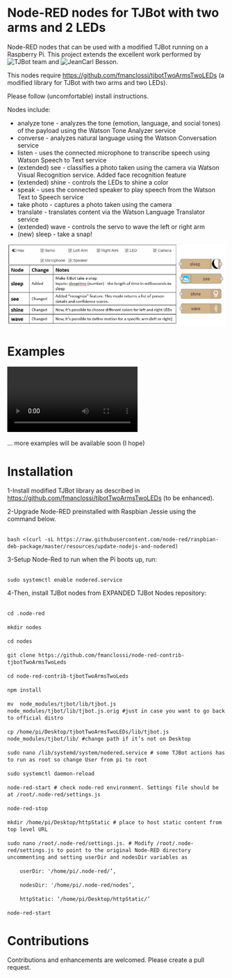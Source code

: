 # Node-RED nodes for TJBot with two arms and 2 LEDs

Node-RED nodes that can be used with a modified TJBot running on a Raspberry Pi.
This project extends the excellent work performed by ![TJBot team](https://github.com/ibmtjbot/tjbot) and ![JeanCarl Besson](https://github.com/jeancarl/node-red-contrib-tjbot).

This nodes require https://github.com/fmanclossi/tjbotTwoArmsTwoLEDs (a modified library for TJBot with two arms and two LEDs).

Please follow (uncomfortable) install instructions.

Nodes include:

* analyze tone - analyzes the tone (emotion, language, and social tones) of the payload using the Watson Tone Analyzer service
* converse - analyzes natural language using the Watson Conversation service
* listen - uses the connected microphone to transcribe speech using Watson Speech to Text service
* (extended) see - classifies a photo taken using the camera via Watson Visual Recognition service. Added face recognition feature
* (extended) shine - controls the LEDs to shine a color
* speak - uses the connected speaker to play speech from the Watson Text to Speech service
* take photo - captures a photo taken using the camera
* translate - translates content via the Watson Language Translator service
* (extended) wave - controls the servo to wave the left or right arm
* (new) sleep - take a snap!

![changes](/examples/Nodes%20changed.jpg)

# Examples

![Faccina (little face)](/examples/Faccina_Alarm.mp4)

... more examples will be available soon (I hope)

# Installation

1-Install modified TJBot library as described in https://github.com/fmanclossi/tjbotTwoArmsTwoLEDs (to be enhanced). 

2-Upgrade Node-RED preinstalled with Raspbian Jessie using the command below.

```

bash <(curl -sL https://raw.githubusercontent.com/node-red/raspbian-deb-package/master/resources/update-nodejs-and-nodered)

```

3-Setup Node-Red to run when the Pi boots up, run:

```

sudo systemctl enable nodered.service

```

4-Then, install TJBot nodes from EXPANDED TJBot Nodes repository:

```

cd .node-red

mkdir nodes

cd nodes

git clone https://github.com/fmanclossi/node-red-contrib-tjbotTwoArmsTwoLeds

cd node-red-contrib-tjbotTwoArmsTwoLeds

npm install

mv  node_modules/tjbot/lib/tjbot.js node_modules/tjbot/lib/tjbot.js.orig #just in case you want to go back to official distro

cp /home/pi/Desktop/tjbotTwoArmsTwoLEDs/lib/tjbot.js node_modules/tjbot/lib/ #change path if it’s not on Desktop

sudo nano /lib/systemd/system/nodered.service # some TJBot actions has to run as root so change User from pi to root

sudo systemctl daemon-reload

node-red-start # check node-red environment. Settings file should be at /root/.node-red/settings.js 

node-red-stop

mkdir /home/pi/Desktop/httpStatic # place to host static content from top level URL

sudo nano /root/.node-red/settings.js. # Modify /root/.node-red/settings.js to point to the original Node-RED directory uncommenting and setting userDir and nodesDir variables as 

	userDir: '/home/pi/.node-red/’,

	nodesDir: '/home/pi/.node-red/nodes’,

	httpStatic: ‘/home/pi/Desktop/httpStatic/’

node-red-start

```

# Contributions

Contributions and enhancements are welcomed. Please create a pull request.
